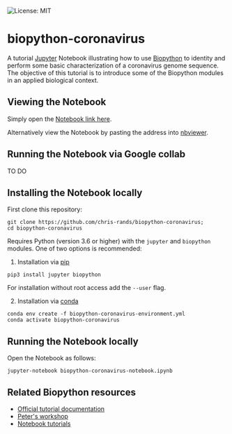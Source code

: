 ![License: MIT](https://img.shields.io/badge/License-MIT-blue.svg)
# biopython-coronavirus

A tutorial [Jupyter](https://jupyter.org/) Notebook illustrating how to use [Biopython](https://github.com/biopython/biopython) to identity and perform some basic characterization of a coronavirus genome sequence. The objective of this tutorial is to introduce some of the Biopython modules in an applied biological context.

## Viewing the Notebook

Simply open the [Notebook link here](https://github.com/chris-rands/biopython-coronavirus/blob/master/biopython-coronavirus-notebook.ipynb).

Alternatively view the Notebook by pasting the address into [nbviewer](https://nbviewer.jupyter.org/).

## Running the Notebook via Google collab

TO DO

## Installing the Notebook locally

First clone this repository:
```
git clone https://github.com/chris-rands/biopython-coronavirus;
cd biopython-coronavirus
```

Requires Python (version 3.6 or higher) with the `jupyter` and `biopython` modules. One of two options is recommended:

1) Installation via [pip](https://pip.pypa.io/en/stable/)

```
pip3 install jupyter biopython
```

For installation without root access add the `--user` flag.

2) Installation via [conda](https://docs.conda.io/en/latest/)
  
```
conda env create -f biopython-coronavirus-environment.yml
conda activate biopython-coronavirus
```

## Running the Notebook locally

Open the Notebook as follows:
```
jupyter-notebook biopython-coronavirus-notebook.ipynb
```

## Related Biopython resources

- [Official tutorial documentation](http://biopython.org/DIST/docs/tutorial/Tutorial.html)
- [Peter's workshop](https://github.com/peterjc/biopython_workshop)
- [Notebook tutorials](https://github.com/tiagoantao/biopython-notebook)

